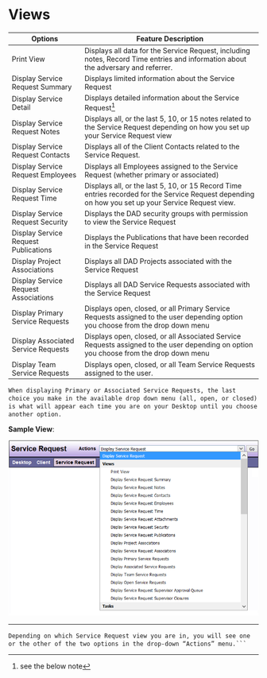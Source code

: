 # Views

| Options | Feature Description |
|---------|---------------------|
| Print View | Displays all data for the Service Request, including notes, Record Time entries and information about the adversary and referrer. |
| Display Service Request Summary | Displays limited information about the Service Request |
| Display Service Detail | Displays detailed information about the Service Request[^note] | 
| Display Service Request Notes | Displays all, or the last 5, 10, or 15 notes related to the Service Request depending on how you set up your Service Request view |
| Display Service Request Contacts | Displays all of the Client Contacts related to the Service Request. |
| Display Service Request Employees | Displays all Employees assigned to the Service Request (whether primary or associated) |
| Display Service Request Time | Displays all, or the last 5, 10, or 15 Record Time entries recorded for the Service Request depending on how you set up your Service Request view. |
| Display Service Request Security | Displays the DAD security groups with permission to view the Service Request
| Display Service Request Publications | Displays the Publications that have been recorded in the Service Request |
| Display Project Associations | Displays all DAD Projects associated with the Service Request |
| Display Service Request Associations | Displays all DAD Service Requests associated with the Service Request 
| Display Primary Service Requests | Displays open, closed, or all Primary Service Requests assigned to the user depending option you choose from the drop down menu |
| Display Associated Service Requests | Displays open, closed, or all Associated Service Requests assigned to the user depending on option you choose from the drop down menu |
| Display Team Service Requests | Displays open, closed, or all Team Service Requests assigned to the user. |

```admonish note
When displaying Primary or Associated Service Requests, the last choice you make in the available drop down menu (all, open, or closed) is what will appear each time you are on your Desktop until you choose another option.
```

**Sample View**:

![Service request](images/service-request.png)

---

[^note]: see the below note

```admonish note
Depending on which Service Request view you are in, you will see one or the other of the two options in the drop-down “Actions” menu.```